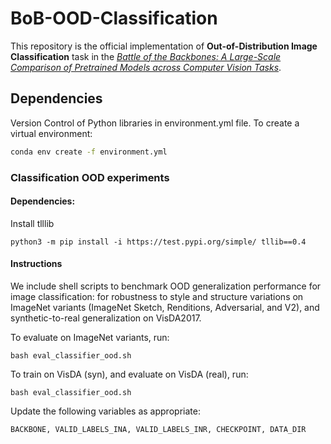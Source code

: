 # BoB-OOD-Classification

This repository is the official implementation of <strong>Out-of-Distribution Image Classification</strong> task in the [*Battle of the Backbones: A Large-Scale Comparison of Pretrained Models across Computer Vision Tasks*](https://github.com/anonymous27861/Battle-of-the-Backbones).

## Dependencies

Version Control of Python libraries in environment.yml file. To create a virtual environment:
```bash
conda env create -f environment.yml
```
### Classification OOD experiments

#### Dependencies:

Install tlllib
```
python3 -m pip install -i https://test.pypi.org/simple/ tllib==0.4
```

#### Instructions
We include shell scripts to benchmark OOD generalization performance for image classification: for robustness to style and structure variations on ImageNet variants (ImageNet Sketch, Renditions, Adversarial, and V2), and synthetic-to-real generalization on VisDA2017. 

To evaluate on ImageNet variants, run:

```
bash eval_classifier_ood.sh
```

To train on VisDA (syn), and evaluate on VisDA (real), run:
```
bash eval_classifier_ood.sh
```

Update the following variables as appropriate:
```
BACKBONE, VALID_LABELS_INA, VALID_LABELS_INR, CHECKPOINT, DATA_DIR
```
